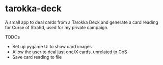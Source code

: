 # tarokka-deck
A small app to deal cards from a Tarokka Deck and generate a card reading for Curse of Strahd, used for my private campaign.

TODOs
- Set up pygame UI to show card images
- Allow the user to deal just one/X cards, unrelated to CoS
- Save card reading to file
